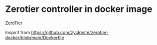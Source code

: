 # Zerotier controller in docker image

[ZeroTier](https://www.zerotier.com/)


Inspirit from https://github.com/zyclonite/zerotier-docker/blob/main/Dockerfile



